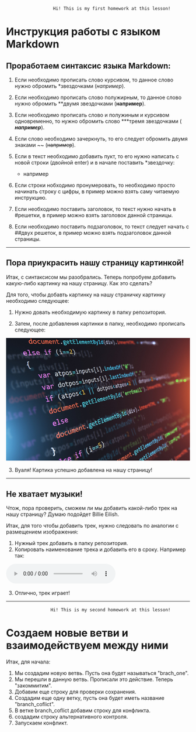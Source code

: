                       Hi! This is my first homework at this lesson!

# Инструкция работы с языком Markdown

## Проработаем синтаксис языка Markdown:

1. Если необходимо прописать слово курсивом, то данное слово нужно обромить *звездочками (*например*).
2. Если необходимо прописать слово полужирным, то данное слово нужно обромить **двумя звездочками (**например**).
3. Если необходимо прописать слово и полужиным и курсивом одновременно, то нужно обромить слово ***тремя звездочками (
   ***например***).
4. Если слово необходимо зачеркнуть, то его следует обромить двумя знаками ~~ (~~например~~).
5. Если в текст необходимо добавить пукт, то его нужно написать с новой строки (двойной enter) и в начале поставить *звездочку:

   * например

6. Если строки нобходимо пронумеровать, то необходимо просто начинать строку с цифры, в пример можно взять саму читаемую инструкцию.
7. Если необходимо поставить заголовок, то текст нужно начать в #решетки, в пример можно взять заголовок данной страницы.
8. Если необходимо поставить подзаголовок, то текст следует начать с ##двух решеток, в пример можно взять подзаголовок данной страницы.

___
## Пора приукрасить нашу страницу картинкой!

Итак, с синтаксисом мы разобрались. Теперь попробуем добавить какую-либо картинку на нашу страницу. Как это сделать?

Для того, чтобы добавть картинку на нашу страничку картинку необходимо следующее:
1. Нужно довать необходимую картинку в папку репозитория. 

2. Затем, после добавления картинки в папку, необходимо прописать следующее: 

 ![Текст](language.jpg)

3. Вуаля! Картика успешно добавлена на нашу страницу!
___

## Не хватает музыки!

Чтож, пора проверить, сможем ли мы добавить какой-либо трек на нашу страницу? Думаю подойдет Billie Eilish.

Итак, для того чтобы добавить трек, нужно следовать по аналогии с размещением изображения:
1. Нужный трек добавить в папку репозитория.
2. Копировать наименование трека и добавить его в сроку. Например так:

<audio src="Billie_Eilish_Khalid_-_Lovely_.mp3" controls title="Title"></audio>

3. Отлично, трек играет!

____

                     Hi! This is my second homework at this lesson!

# Создаем новые ветви и взаимодействуем между ними

Итак, для начала:
1. Мы создадим новую ветвь. Пусть она будет называться "brach_one".
2. Мы перешли в данную ветвь. Прописали это действие. Теперь "закоммитим".
3. Добавим еще строку для проверки сохранения. 
4. Создадим еще одну ветку, пусть она будет иметь название "branch_coflict".
5. В ветке branch_coflict добавим строку для конфликта.
6. создадим строку альтернативного контроля.
7. Запускаем конфликт.